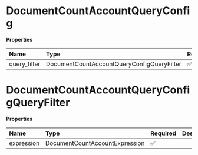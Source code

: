 # DocumentCountAccountQueryConfig

**Properties**

| Name         | Type                                       | Required | Description |
| :----------- | :----------------------------------------- | :------- | :---------- |
| query_filter | DocumentCountAccountQueryConfigQueryFilter | ✅       |             |

# DocumentCountAccountQueryConfigQueryFilter

**Properties**

| Name       | Type                           | Required | Description |
| :--------- | :----------------------------- | :------- | :---------- |
| expression | DocumentCountAccountExpression | ✅       |             |

